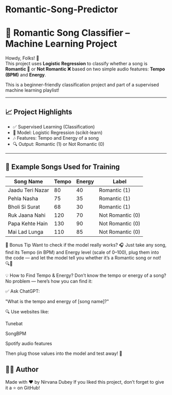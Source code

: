 # Romantic-Song-Predictor

# 🎵 Romantic Song Classifier – Machine Learning Project

Howdy, Folks! 🤠  
This project uses **Logistic Regression** to classify whether a song is **Romantic 💖** or **Not Romantic ❌** based on two simple audio features: **Tempo (BPM)** and **Energy**.

This is a beginner-friendly classification project and part of a supervised machine learning playlist!

---

## 📈 Project Highlights

- ✅ Supervised Learning (Classification)
- 🎯 Model: Logistic Regression (scikit-learn)
- 🎶 Features: Tempo and Energy of a song
- 🔍 Output: Romantic (1) or Not Romantic (0)

---

## 🎵 Example Songs Used for Training

| Song Name           | Tempo | Energy | Label         |
|---------------------|-------|--------|----------------|
| Jaadu Teri Nazar    | 80    | 40     | Romantic (1)   |
| Pehla Nasha         | 75    | 35     | Romantic (1)   |
| Bholi Si Surat      | 68    | 30     | Romantic (1)   |
| Ruk Jaana Nahi      | 120   | 70     | Not Romantic (0) |
| Papa Kehte Hain     | 130   | 90     | Not Romantic (0) |
| Mai Lad Lunga       | 110   | 85     | Not Romantic (0) |


🎁 Bonus Tip
Want to check if the model really works?
🎧 Just take any song, find its Tempo (in BPM) and Energy level (scale of 0–100), plug them into the code — and let the model tell you whether it’s a Romantic song or not! 🔍💖


💡 How to Find Tempo & Energy?
Don’t know the tempo or energy of a song?
No problem — here’s how you can find it:

✅ Ask ChatGPT:

"What is the tempo and energy of [song name]?"

🔍 Use websites like:

Tunebat

SongBPM

Spotify audio features

Then plug those values into the model and test away! 🎯


## 👨‍💻 Author

Made with ❤️ by Nirvana Dubey
If you liked this project, don’t forget to give it a ⭐ on GitHub!
